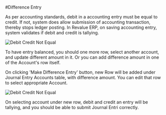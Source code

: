 #Difference Entry

As per accounting standards, debit in a accounting entry must be equal to credit. If not, system does allow submission of accounting transaction, thereby stops ledger posting. In Revalue ERP, on saving accounting entry, system validates if debit and credit is tallying.

<img alt="Debit Credit Not Equal" class="screenshot" src="/docs/assets/img/articles/difference-entry-1.png">

To have entry balanced, you should one more row, select another account, and update different amount in it. Or you can add difference amount in one of the Account's row itself.

On clicking 'Make Difference Entry' button, new Row will be added under Journal Entry Accounts table, with difference amount. You can edit that row to select appropriate Account.

<img alt="Debit Credit Not Equal" class="screenshot" src="/docs/assets/img/articles/difference-entry-2.gif">

On selecting account under new row, debit and credit an entry will be tallying, and you should be able to submit Journal Entri correctly.

<!-- markdown -->